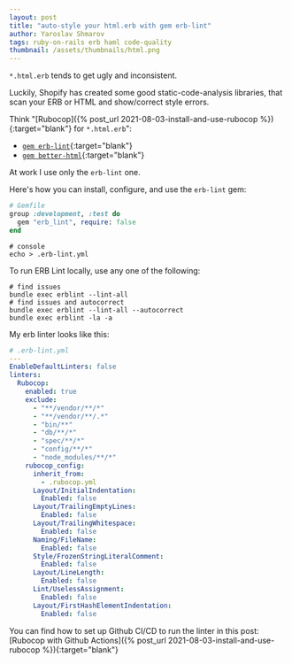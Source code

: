 ```yaml
---
layout: post
title: "auto-style your html.erb with gem erb-lint"
author: Yaroslav Shmarov
tags: ruby-on-rails erb haml code-quality
thumbnail: /assets/thumbnails/html.png
---
```


`*.html.erb` tends to get ugly and inconsistent.

Luckily, Shopify has created some good static-code-analysis libraries, that scan your ERB or HTML and show/correct style errors.

Think "[Rubocop]({% post_url 2021-08-03-install-and-use-rubocop %}){:target="blank"} for `*.html.erb`":

* [`gem erb-lint`](https://github.com/Shopify/erb-lint){:target="blank"}
* [`gem better-html`](https://github.com/Shopify/better-html){:target="blank"}

At work I use only the `erb-lint` one.

Here's how you can install, configure, and use the `erb-lint` gem:

```ruby
# Gemfile
group :development, :test do
  gem "erb_lint", require: false
end
```

```shell
# console
echo > .erb-lint.yml
```

To run ERB Lint locally, use any one of the following:

```shell
# find issues 
bundle exec erblint --lint-all
# find issues and autocorrect
bundle exec erblint --lint-all --autocorrect
bundle exec erblint -la -a
```

My erb linter looks like this:

```yaml
# .erb-lint.yml
---
EnableDefaultLinters: false
linters:
  Rubocop:
    enabled: true
    exclude:
      - "**/vendor/**/*"
      - "**/vendor/**/.*"
      - "bin/**"
      - "db/**/*"
      - "spec/**/*"
      - "config/**/*"
      - "node_modules/**/*"
    rubocop_config:
      inherit_from:
        - .rubocop.yml
      Layout/InitialIndentation:
        Enabled: false
      Layout/TrailingEmptyLines:
        Enabled: false
      Layout/TrailingWhitespace:
        Enabled: false
      Naming/FileName:
        Enabled: false
      Style/FrozenStringLiteralComment:
        Enabled: false
      Layout/LineLength:
        Enabled: false
      Lint/UselessAssignment:
        Enabled: false
      Layout/FirstHashElementIndentation:
        Enabled: false
```

You can find how to set up Github CI/CD to run the linter in this post:
[Rubocop with Github Actions]({% post_url 2021-08-03-install-and-use-rubocop %}){:target="blank"}
